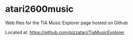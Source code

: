 # atari2600music
Web files for the TIA Music Explorer page hosted on Github

Located at: https://github.com/pizzatari/TiaMusicExplorer
